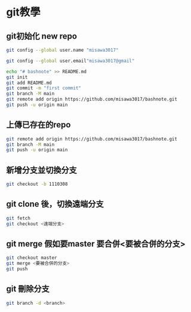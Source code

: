 # git教學

## git初始化 new repo

```bash
git config --global user.name "misawa3017"
```

```bash
git config --global user.email"misawa3017@gmail"
```

```bash
echo "# bashnote" >> README.md
git init
git add README.md
git commit -m "first commit"
git branch -M main
git remote add origin https://github.com/misawa3017/bashnote.git
git push -u origin main
```

## 上傳已存在的repo

```bash
git remote add origin https://github.com/misawa3017/bashnote.git
git branch -M main
git push -u origin main
```

## 新增分支並切換分支

```bash
git checkout -b 1110308
```

## git clone 後，切換遠端分支
```bash
git fetch
git checkout <遠端分支>
```
## git merge 假如要master 要合併<要被合併的分支>
```bash
git checkout master
git merge <要被合併的分支>
git push
```

## git 刪除分支
```bash
git branch -d <branch>
```
